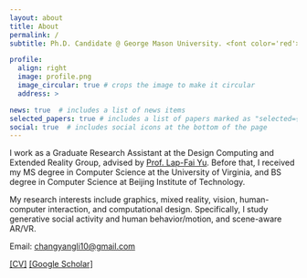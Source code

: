 ```yaml
---
layout: about
title: About
permalink: /
subtitle: Ph.D. Candidate @ George Mason University. <font color='red'>I am looking for research positions.</font>

profile:
  align: right
  image: profile.png
  image_circular: true # crops the image to make it circular
  address: >

news: true  # includes a list of news items
selected_papers: true # includes a list of papers marked as "selected={true}"
social: true  # includes social icons at the bottom of the page
---
```


I work as a Graduate Research Assistant at the Design Computing and Extended Reality Group, advised by [Prof. Lap-Fai Yu](https://craigyuyu.github.io/home/index.html). Before that, I received my MS degree in Computer Science at the University of Virginia, and BS degree in Computer Science at Beijing Institute of Technology.
    
My research interests include graphics, mixed reality, vision, human-computer interaction, and computational design. Specifically, I study generative social activity and human behavior/motion, and scene-aware AR/VR.

Email: changyangli10@gmail.com

[[CV]](/assets/cv/cv.pdf)
[[Google Scholar]](https://scholar.google.com/citations?user=Zbx-YuUAAAAJ&hl=en)
